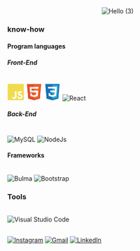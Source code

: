 ##

<div align="center">

 ![Hello (3)](https://github.com/codebygustavo/codebygustavo/assets/116754904/903754d7-076e-446f-a237-54a7e5111fdb)
  
</div>

### know-how

#### Program languages

##### Front-End

<div align="left" valign="top">
 
 <br>
 
  <img src="https://raw.githubusercontent.com/devicons/devicon/master/icons/javascript/javascript-plain.svg" alt="JavaScript" height="38" width="38">
  <img src="https://raw.githubusercontent.com/devicons/devicon/master/icons/html5/html5-original.svg" alt="HTML5" height="38" width="38">
  <img src="https://raw.githubusercontent.com/devicons/devicon/master/icons/css3/css3-original.svg" alt="CSS3" height="38" width="38">
  <img src="https://cdn.jsdelivr.net/gh/devicons/devicon/icons/react/react-original.svg" alt="React" height="38" width="38">
  
</div>

##### Back-End

<div align="left" valign="top">
 
 <br>
 
  <img src="https://cdn.jsdelivr.net/gh/devicons/devicon/icons/mysql/mysql-original.svg" alt="MySQL" height="38" width="38">
  <img src="https://cdn.jsdelivr.net/gh/devicons/devicon/icons/nodejs/nodejs-original.svg" alt="NodeJs" height="38" width="38" />
  
</div>

#### Frameworks

<div align="left" valign="top">
 
 <br>
 
  <img src="https://cdn.jsdelivr.net/gh/devicons/devicon/icons/bulma/bulma-plain.svg" alt="Bulma" height="38" width="38">
  <img src="https://cdn.jsdelivr.net/gh/devicons/devicon/icons/bootstrap/bootstrap-original.svg" alt="Bootstrap" height="38" width="38"/>
  
</div>

### Tools

<div align="left" valign="top">
 
 <br>
 
  <img src="https://github.com/codebygustavo/codebygustavo/assets/116754904/9bd56301-d2ba-4496-bd25-d27f977b6a37" alt="Visual Studio Code" height="60" width="60">
  
</div>

##

<div align="left">
 
  <a href="https://www.instagram.com/s.hikage/" target="_blank"><img src="https://img.shields.io/badge/-Instagram-%23E4405F?style=for-the-badge&logo=instagram&logoColor=white" alt="Instagram" target="_blank"></a>
  <a href="mailto:hbw3.gustavo@gmail.com"><img src="https://img.shields.io/badge/-Gmail-%23333?style=for-the-badge&logo=gmail&logoColor=white" alt="Gmail" target="_blank"></a>
  <a href="https://www.linkedin.com/in/gustavo-couto-b37182269/" target="_blank"><img src="https://img.shields.io/badge/-LinkedIn-%230077B5?style=for-the-badge&logo=linkedin&logoColor=white" alt="LinkedIn" target="_blank"></a> 
  
</div>
